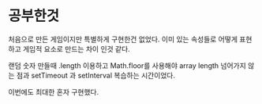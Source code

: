 # 공부한것

처음으로 만든 게임이지만 특별하게 구현한건 없었다.
이미 있는 속성들로 어떻게 표현하고 게임적 요소로 만드는 차이 인것 같다.

랜덤 숫자 만들때 .length 이용하고 Math.floor를 사용해야 array length 넘어가지 않는 점과
setTimeout 과 setInterval 복습하는 시간이었다.

이번에도 최대한 혼자 구현했다.
